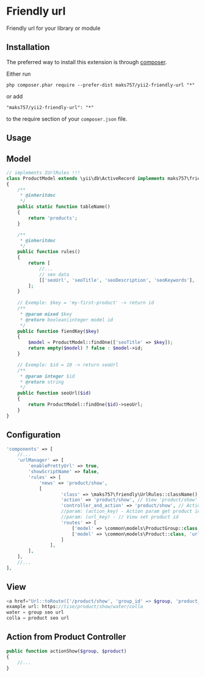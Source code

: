 Friendly url
============
Friendly url for your library or module

Installation
------------

The preferred way to install this extension is through [composer](http://getcomposer.org/download/).

Either run

```
php composer.phar require --prefer-dist maks757/yii2-friendly-url "*"
```

or add

```
"maks757/yii2-friendly-url": "*"
```

to the require section of your `composer.json` file.


Usage
-----

Model
-----
```php
// implements IUrlRules !!!
class ProductModel extends \yii\db\ActiveRecord implements maks757\friendly\components\IUrlRules
{
    /**
     * @inheritdoc
     */
    public static function tableName()
    {
        return 'products';
    }

    /**
     * @inheritdoc
     */
    public function rules()
    {
        return [
            //...
            // seo data
            [['seoUrl', 'seoTitle', 'seoDescription', 'seoKeywords'], 'string']
        ];
    }
    
    // Exemple: $key = 'my-first-product' -> return id
    /**
     * @param mixed $key
     * @return boolean|integer model id
     */
    public function fiendKey($key)
    {
        $model = ProductModel::findOne(['seoTitle' => $key]);
        return empty($model) ? false : $model->id;
    }

    // Exemple: $id = 10 -> return seoUrl
    /**
     * @param integer $id
     * @return string
     */
    public function seoUrl($id)
    {
        return ProductModel::findOne($id)->seoUrl;
    }
}
```

Configuration
-----
```php
'components' => [
    //...
    'urlManager' => [
        'enablePrettyUrl' => true,
        'showScriptName' => false,
        'rules' => [
            'news' => 'product/show',
            [
                    'class' => \maks757\friendly\UrlRules::className(),
                    'action' => 'product/show', // View 'product/show' or news
                    'controller_and_action' => 'product/show', // Action news show
                    //param: (action_key) - Action param get product id
                    //param: (url_key) - // View set product id
                    'routes' => [
                        ['model' => \common\models\ProductGroup::class, 'url_key' => 'group_id', 'action_key' => 'group',],
                        ['model' => \common\models\Product::class, 'url_key' => 'product_id', 'action_key' => 'product',],
                    ]
                ],
        ],
    ],
    //...
],
```

View
-----
```php
<a href="Url::toRoute(['/product/show', 'group_id' => $group, 'product_id' => $product->id])">Go to product</a>
example url: https://tise/product/show/water/colla
water = group seo url
colla = product seo url
```

Action from Product Controller
-----
```php
public function actionShow($group, $product)
{
    //...
}
```
